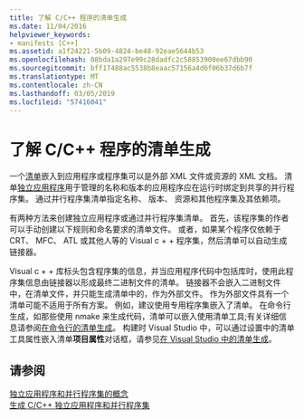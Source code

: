 ```yaml
---
title: 了解 C/C++ 程序的清单生成
ms.date: 11/04/2016
helpviewer_keywords:
- manifests [C++]
ms.assetid: a1f24221-5b09-4824-be48-92eae5644b53
ms.openlocfilehash: 08bda1a297e99c28dadfc2c58853900ee67dbb90
ms.sourcegitcommit: bff17488ac5538b8eaac57156a4d6f06b37d6b7f
ms.translationtype: MT
ms.contentlocale: zh-CN
ms.lasthandoff: 03/05/2019
ms.locfileid: "57416041"
---
```

# <a name="understanding-manifest-generation-for-cc-programs"></a>了解 C/C++ 程序的清单生成

一个[清单](/windows/desktop/sbscs/manifests)嵌入到应用程序或程序集可以是外部 XML 文件或资源的 XML 文档。 清单[独立应用程序](/windows/desktop/SbsCs/isolated-applications)用于管理的名称和版本的应用程序应在运行时绑定到共享的并行程序集。 通过并行程序集清单指定名称、 版本、 资源和其他程序集及其依赖项。

有两种方法来创建独立应用程序或通过并行程序集清单。 首先，该程序集的作者可以手动创建以下规则和命名要求的清单文件。 或者，如果某个程序仅依赖于 CRT、 MFC、 ATL 或其他人等的 Visual c + + 程序集，然后清单可以自动生成链接器。

Visual c + + 库标头包含程序集的信息，并当应用程序代码中包括库时，使用此程序集信息由链接器以形成最终二进制文件的清单。 链接器不会嵌入二进制文件中，在清单文件，并只能生成清单中的，作为外部文件。 作为外部文件具有一个清单可能不适用于所有方案。 例如，建议使用专用程序集嵌入了清单。 在命令行生成，如那些使用 nmake 来生成代码，清单可以嵌入使用清单工具;有关详细信息请参阅[在命令行的清单生成](../build/manifest-generation-at-the-command-line.md)。 构建时 Visual Studio 中，可以通过设置中的清单工具属性嵌入清单**项目属性**对话框，请参见[在 Visual Studio 中的清单生成](../build/manifest-generation-in-visual-studio.md)。

## <a name="see-also"></a>请参阅

[独立应用程序和并行程序集的概念](../build/concepts-of-isolated-applications-and-side-by-side-assemblies.md)<br/>
[生成 C/C++ 独立应用程序和并行程序集](../build/building-c-cpp-isolated-applications-and-side-by-side-assemblies.md)
